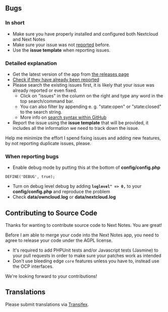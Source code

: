 ## Bugs 

### In short

* Make sure you have properly installed and configured both Nextcloud and Next Notes
* Make sure your issue was not [reported](https://github.com/janis91/nextnotes/issues) before.
* Use the **issue template** when reporting issues.

### Detailed explanation

* Get the latest version of the app from [the releases page](https://github.com/janis91/nextnotes/releases)
* [Check if they have already been reported](https://github.com/janis91/nextnotes/issues)
* Please search the existing issues first, it is likely that your issue was already reported or even fixed.
  - Click on "issues" in the column on the right and type any word in the top search/command bar.
  - You can also filter by appending e. g. "state:open" or "state:closed" to the search string.
  - More info on [search syntax within GitHub](https://help.github.com/articles/searching-issues)
* Report the issue using the **issue template** that will be provided, it includes all the information we need to track down the issue.

Help me minimize the effort I spend fixing issues and adding new features, by not reporting duplicate issues, please.

### When reporting bugs

* Enable debug mode by putting this at the bottom of **config/config.php**

```
DEFINE('DEBUG', true);
```

* Turn on debug level debug by adding **`loglevel" => 0,`** to your **config/config.php** and reproduce the problem
* Check **data/owncloud.log**  or **data/nextcloud.log**

## Contributing to Source Code

Thanks for wanting to contribute source code to Next Notes. You are great!

Before I am able to merge your code into the Next Notes app, you need to agree to release your code under the AGPL license.

* It's required to add PHPUnit tests and/or Javascript tests (Jasmine) to your pull requests in order to make sure your patches work as intended
* Don't use bleeding edge `core` features unless you have to, instead use the OCP interfaces.
 
We're looking forward to your contributions!

## Translations
Please submit translations via [Transifex][transifex].

[transifex]: https://www.transifex.com/projects/p/nextcloud/
